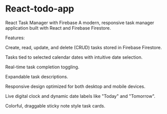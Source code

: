 # React-todo-app
React Task Manager with Firebase
A modern, responsive task manager application built with React and Firebase Firestore.

Features:

Create, read, update, and delete (CRUD) tasks stored in Firebase Firestore.

Tasks tied to selected calendar dates with intuitive date selection.

Real-time task completion toggling.

Expandable task descriptions.

Responsive design optimized for both desktop and mobile devices.

Live digital clock and dynamic date labels like "Today" and "Tomorrow".

Colorful, draggable sticky note style task cards.
